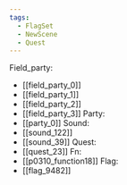 ```yaml
---
tags:
  - FlagSet
  - NewScene
  - Quest
---
```

Field_party:
- [[field_party_0]]
- [[field_party_1]]
- [[field_party_2]]
- [[field_party_3]]
Party:
- [[party_0]]
Sound:
- [[sound_122]]
- [[sound_39]]
Quest:
- [[quest_23]]
Fn:
- [[p0310_function18]]
Flag:
- [[flag_9482]]
